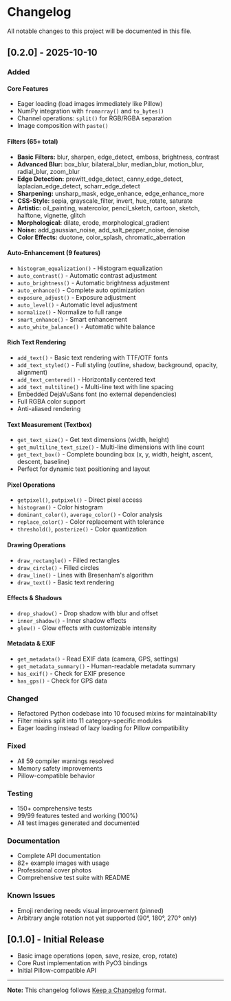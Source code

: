 # Changelog

All notable changes to this project will be documented in this file.

## [0.2.0] - 2025-10-10

### Added

#### Core Features
- Eager loading (load images immediately like Pillow)
- NumPy integration with `fromarray()` and `to_bytes()`
- Channel operations: `split()` for RGB/RGBA separation
- Image composition with `paste()`

#### Filters (65+ total)
- **Basic Filters:** blur, sharpen, edge_detect, emboss, brightness, contrast
- **Advanced Blur:** box_blur, bilateral_blur, median_blur, motion_blur, radial_blur, zoom_blur
- **Edge Detection:** prewitt_edge_detect, canny_edge_detect, laplacian_edge_detect, scharr_edge_detect
- **Sharpening:** unsharp_mask, edge_enhance, edge_enhance_more
- **CSS-Style:** sepia, grayscale_filter, invert, hue_rotate, saturate
- **Artistic:** oil_painting, watercolor, pencil_sketch, cartoon, sketch, halftone, vignette, glitch
- **Morphological:** dilate, erode, morphological_gradient
- **Noise:** add_gaussian_noise, add_salt_pepper_noise, denoise
- **Color Effects:** duotone, color_splash, chromatic_aberration

#### Auto-Enhancement (9 features)
- `histogram_equalization()` - Histogram equalization
- `auto_contrast()` - Automatic contrast adjustment
- `auto_brightness()` - Automatic brightness adjustment
- `auto_enhance()` - Complete auto optimization
- `exposure_adjust()` - Exposure adjustment
- `auto_level()` - Automatic level adjustment
- `normalize()` - Normalize to full range
- `smart_enhance()` - Smart enhancement
- `auto_white_balance()` - Automatic white balance

#### Rich Text Rendering
- `add_text()` - Basic text rendering with TTF/OTF fonts
- `add_text_styled()` - Full styling (outline, shadow, background, opacity, alignment)
- `add_text_centered()` - Horizontally centered text
- `add_text_multiline()` - Multi-line text with line spacing
- Embedded DejaVuSans font (no external dependencies)
- Full RGBA color support
- Anti-aliased rendering

#### Text Measurement (Textbox)
- `get_text_size()` - Get text dimensions (width, height)
- `get_multiline_text_size()` - Multi-line dimensions with line count
- `get_text_box()` - Complete bounding box (x, y, width, height, ascent, descent, baseline)
- Perfect for dynamic text positioning and layout

#### Pixel Operations
- `getpixel()`, `putpixel()` - Direct pixel access
- `histogram()` - Color histogram
- `dominant_color()`, `average_color()` - Color analysis
- `replace_color()` - Color replacement with tolerance
- `threshold()`, `posterize()` - Color quantization

#### Drawing Operations
- `draw_rectangle()` - Filled rectangles
- `draw_circle()` - Filled circles
- `draw_line()` - Lines with Bresenham's algorithm
- `draw_text()` - Basic text rendering

#### Effects & Shadows
- `drop_shadow()` - Drop shadow with blur and offset
- `inner_shadow()` - Inner shadow effects
- `glow()` - Glow effects with customizable intensity

#### Metadata & EXIF
- `get_metadata()` - Read EXIF data (camera, GPS, settings)
- `get_metadata_summary()` - Human-readable metadata summary
- `has_exif()` - Check for EXIF presence
- `has_gps()` - Check for GPS data

### Changed
- Refactored Python codebase into 10 focused mixins for maintainability
- Filter mixins split into 11 category-specific modules
- Eager loading instead of lazy loading for Pillow compatibility

### Fixed
- All 59 compiler warnings resolved
- Memory safety improvements
- Pillow-compatible behavior

### Testing
- 150+ comprehensive tests
- 99/99 features tested and working (100%)
- All test images generated and documented

### Documentation
- Complete API documentation
- 82+ example images with usage
- Professional cover photos
- Comprehensive test suite with README

### Known Issues
- Emoji rendering needs visual improvement (pinned)
- Arbitrary angle rotation not yet supported (90°, 180°, 270° only)

## [0.1.0] - Initial Release

- Basic image operations (open, save, resize, crop, rotate)
- Core Rust implementation with PyO3 bindings
- Initial Pillow-compatible API

---

**Note:** This changelog follows [Keep a Changelog](https://keepachangelog.com/) format.

